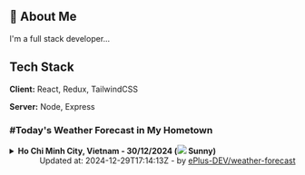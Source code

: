 ## 🚀 About Me
I'm a full stack developer...


## Tech Stack

**Client:** React, Redux, TailwindCSS

**Server:** Node, Express

### #Today's Weather Forecast in My Hometown



<details>
    <summary><b>Ho Chi Minh City, Vietnam - 30/12/2024 (<img src="https://cdn.weatherapi.com/weather/64x64/day/113.png" /> Sunny)</b>
    </summary>

    
<table>
    <tr>
        <th>Hour</th>
        <td>00:00</td><td>01:00</td><td>02:00</td><td>03:00</td><td>04:00</td><td>05:00</td><td>06:00</td><td>07:00</td><td>08:00</td><td>09:00</td><td>10:00</td><td>11:00</td><td>12:00</td><td>13:00</td><td>14:00</td><td>15:00</td><td>16:00</td><td>17:00</td><td>18:00</td><td>19:00</td><td>20:00</td><td>21:00</td><td>22:00</td><td>23:00</td>
    </tr>
    <tr>
        <th>Weather</th>
        <td><img src="https://cdn.weatherapi.com/weather/64x64/night/113.png"></img></td><td><img src="https://cdn.weatherapi.com/weather/64x64/night/113.png"></img></td><td><img src="https://cdn.weatherapi.com/weather/64x64/night/113.png"></img></td><td><img src="https://cdn.weatherapi.com/weather/64x64/night/116.png"></img></td><td><img src="https://cdn.weatherapi.com/weather/64x64/night/116.png"></img></td><td><img src="https://cdn.weatherapi.com/weather/64x64/night/116.png"></img></td><td><img src="https://cdn.weatherapi.com/weather/64x64/night/116.png"></img></td><td><img src="https://cdn.weatherapi.com/weather/64x64/day/116.png"></img></td><td><img src="https://cdn.weatherapi.com/weather/64x64/day/116.png"></img></td><td><img src="https://cdn.weatherapi.com/weather/64x64/day/116.png"></img></td><td><img src="https://cdn.weatherapi.com/weather/64x64/day/116.png"></img></td><td><img src="https://cdn.weatherapi.com/weather/64x64/day/113.png"></img></td><td><img src="https://cdn.weatherapi.com/weather/64x64/day/113.png"></img></td><td><img src="https://cdn.weatherapi.com/weather/64x64/day/113.png"></img></td><td><img src="https://cdn.weatherapi.com/weather/64x64/day/113.png"></img></td><td><img src="https://cdn.weatherapi.com/weather/64x64/day/113.png"></img></td><td><img src="https://cdn.weatherapi.com/weather/64x64/day/113.png"></img></td><td><img src="https://cdn.weatherapi.com/weather/64x64/day/113.png"></img></td><td><img src="https://cdn.weatherapi.com/weather/64x64/night/113.png"></img></td><td><img src="https://cdn.weatherapi.com/weather/64x64/night/113.png"></img></td><td><img src="https://cdn.weatherapi.com/weather/64x64/night/116.png"></img></td><td><img src="https://cdn.weatherapi.com/weather/64x64/night/113.png"></img></td><td><img src="https://cdn.weatherapi.com/weather/64x64/night/116.png"></img></td><td><img src="https://cdn.weatherapi.com/weather/64x64/night/119.png"></img></td>
    </tr>
    <tr>
        <th>Condition</th>
        <td width="200px">Clear </td><td width="200px">Clear</td><td width="200px">Clear </td><td width="200px">Partly Cloudy </td><td width="200px">Partly Cloudy </td><td width="200px">Partly Cloudy </td><td width="200px">Partly Cloudy </td><td width="200px">Partly Cloudy </td><td width="200px">Partly Cloudy </td><td width="200px">Partly Cloudy </td><td width="200px">Partly Cloudy </td><td width="200px">Sunny</td><td width="200px">Sunny</td><td width="200px">Sunny</td><td width="200px">Sunny</td><td width="200px">Sunny</td><td width="200px">Sunny</td><td width="200px">Sunny</td><td width="200px">Clear </td><td width="200px">Clear </td><td width="200px">Partly Cloudy </td><td width="200px">Clear </td><td width="200px">Partly Cloudy </td><td width="200px">Cloudy </td>
    </tr>
    <tr>
        <th>Temperature</th>
        <td>23.8 °C</td><td>25.4 °C</td><td>23.3 °C</td><td>23.1 °C</td><td>22.9 °C</td><td>22.6 °C</td><td>22.3 °C</td><td>23 °C</td><td>24.5 °C</td><td>26.1 °C</td><td>27.7 °C</td><td>29.1 °C</td><td>30.1 °C</td><td>30.8 °C</td><td>31.1 °C</td><td>31.1 °C</td><td>30.8 °C</td><td>29.5 °C</td><td>28.3 °C</td><td>27.4 °C</td><td>26.5 °C</td><td>25.6 °C</td><td>25.2 °C</td><td>24.9 °C</td>
    </tr>
    <tr>
        <th>Wind</th>
        <td>4.3 kph</td><td>3.6 kph</td><td>4.7 kph</td><td>5.8 kph</td><td>5.8 kph</td><td>6.8 kph</td><td>6.1 kph</td><td>5.8 kph</td><td>5.4 kph</td><td>5.8 kph</td><td>7.2 kph</td><td>8.3 kph</td><td>9 kph</td><td>9 kph</td><td>8.6 kph</td><td>7.2 kph</td><td>6.1 kph</td><td>4 kph</td><td>2.9 kph</td><td>5.8 kph</td><td>7.6 kph</td><td>9 kph</td><td>9 kph</td><td>7.9 kph</td>
    </tr>
</table>

</details>

<div align="right">
    Updated at: 2024-12-29T17:14:13Z - by <a target="_blank"
        href="https://github.com/ePlus-DEV/weather-forecast">ePlus-DEV/weather-forecast</a>
</div>